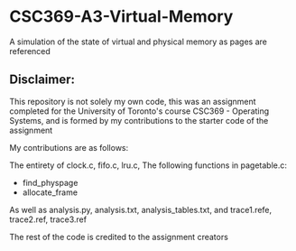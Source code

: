 # CSC369-A3-Virtual-Memory

A simulation of the state of virtual and physical memory as pages are referenced

## Disclaimer:

This repository is not solely my own code, this was an assignment completed for the University of Toronto's course CSC369 - Operating Systems, 
and is formed by my contributions to the starter code of the assignment

My contributions are as follows:

The entirety of clock.c, fifo.c, lru.c, 
The following functions in pagetable.c:

- find_physpage
- allocate_frame

As well as analysis.py, analysis.txt, analysis_tables.txt, 
and trace1.refe, trace2.ref, trace3.ref

The rest of the code is credited to the assignment creators
